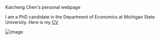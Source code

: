 Kaicheng Chen's personal webpage

I am a PhD candidate in the Department of Economics at Michigan State University. 
Here is my [CV](https://1drv.ms/b/s!As9etY_MNIYYgTc2wkXNzi44G_UA?e=iZ63Zg)

![image](https://github.com/KaichengChen/kaichengchen.github.io/blob/main/img/_DSC1623_new.jpeg)

